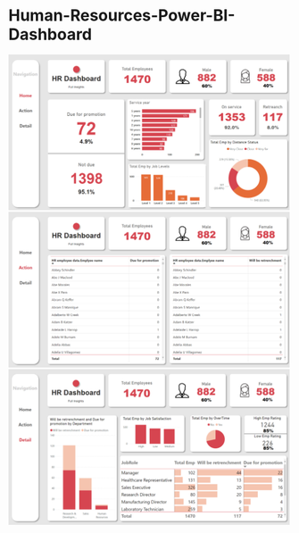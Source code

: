 # Human-Resources-Power-BI-Dashboard

<img src="images/Home.png" alt="drawing" width="800"/>
<img src="images/Action.png" alt="drawing" width="800"/>
<img src="images/Detail.png" alt="drawing" width="800"/>
